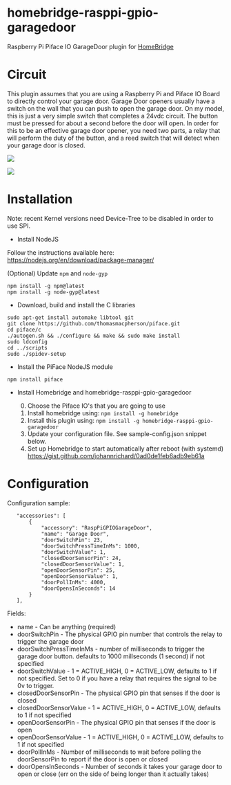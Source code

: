 # homebridge-rasppi-gpio-garagedoor
Raspberry Pi Piface IO GarageDoor plugin for [HomeBridge](https://github.com/nfarina/homebridge)

# Circuit
  This plugin assumes that you are using a Raspberry Pi and Piface IO Board to directly control your garage door. Garage Door openers usually have
  a switch on the wall that you can push to open the garage door. On my model, this is just a very simple switch that completes
  a 24vdc circuit. The button must be pressed for about a second before the door will open. In order for this to be an effective
  garage door opener, you need two parts, a relay that will perform the duty of the button, and a reed switch that will
  detect when your garage door is closed.

  ![](https://raw.githubusercontent.com/benlamonica/homebridge-rasppi-gpio-garagedoor/master/images/Close_Sensor.jpg)

  ![](https://raw.githubusercontent.com/benlamonica/homebridge-rasppi-gpio-garagedoor/master/images/Relay_Wiring.jpg)

# Installation

Note: recent Kernel versions need Device-Tree to be disabled in order to use SPI.

- Install NodeJS

Follow the instructions available here:
https://nodejs.org/en/download/package-manager/

(Optional) Update `npm` and `node-gyp`
```
npm install -g npm@latest
npm install -g node-gyp@latest
```

- Download, build and install the C libraries

```
sudo apt-get install automake libtool git
git clone https://github.com/thomasmacpherson/piface.git
cd piface/c
./autogen.sh && ./configure && make && sudo make install
sudo ldconfig
cd ../scripts
sudo ./spidev-setup
```

- Install the PiFace NodeJS module

```
npm install piface

```


- Install Homebridge and homebridge-rasppi-gpio-garagedoor

  0. Choose the Piface IO's that you are going to use 
  2. Install homebridge using: ```npm install -g homebridge```
  3. Install this plugin using: ```npm install -g homebridge-rasppi-gpio-garagedoor```
  4. Update your configuration file. See sample-config.json snippet below. 
  5. Set up Homebridge to start automatically after reboot (with systemd) https://gist.github.com/johannrichard/0ad0de1feb6adb9eb61a


# Configuration

Configuration sample:

 ```
    "accessories": [
        {
            "accessory": "RaspPiGPIOGarageDoor",
            "name": "Garage Door",
            "doorSwitchPin": 23,
            "doorSwitchPressTimeInMs": 1000,
            "doorSwitchValue": 1,
            "closedDoorSensorPin": 24,
            "closedDoorSensorValue": 1,
            "openDoorSensorPin": 25,
            "openDoorSensorValue": 1,
            "doorPollInMs": 4000,
            "doorOpensInSeconds": 14
        }
    ],
```

Fields: 

* name - Can be anything (required)
* doorSwitchPin - The physical GPIO pin number that controls the relay to trigger the garage door
* doorSwitchPressTimeInMs - number of milliseconds to trigger the garage door button. defaults to 1000 millseconds (1 second) if not specified
* doorSwitchValue - 1 = ACTIVE_HIGH, 0 = ACTIVE_LOW, defaults to 1 if not specified. Set to 0 if you have a relay that requires the signal to be 0v to trigger.
* closedDoorSensorPin - The physical GPIO pin that senses if the door is closed
* closedDoorSensorValue - 1 = ACTIVE_HIGH, 0 = ACTIVE_LOW, defaults to 1 if not specified
* openDoorSensorPin - The physical GPIO pin that senses if the door is open
* openDoorSensorValue - 1 = ACTIVE_HIGH, 0 = ACTIVE_LOW, defaults to 1 if not specified
* doorPollInMs - Number of milliseconds to wait before polling the doorSensorPin to report if the door is open or closed
* doorOpensInSeconds - Number of seconds it takes your garage door to open or close (err on the side of being longer than it actually takes)


